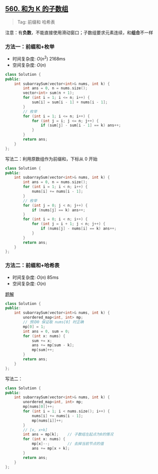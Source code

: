 ## [560. 和为 K 的子数组](https://leetcode.cn/problems/subarray-sum-equals-k/description/)

> Tag: 前缀和 哈希表

注意：有**负数**，不能直接使用滑动窗口；子数组要求元素连续，和**组合**不一样

### 方法一：前缀和+枚举
* 时间复杂度: ${O(n^2)}$ 2168ms
* 空间复杂度: ${O(n)}$
```cpp
class Solution {
public:
    int subarraySum(vector<int>& nums, int k) {
        int ans = 0, n = nums.size();
        vector<int> sum(n + 1);
        for (int i = 1; i <= n; i++) {
            sum[i] = sum[i - 1] + nums[i - 1];
        }
        // 枚举
        for (int i = 1; i <= n; i++) {
            for (int j = i; j <= n; j++) {
                if (sum[j] - sum[i - 1] == k) ans++;
            }
        }
        return ans;
    }
};
```

写法二：利用原数组作为前缀和，下标从 0 开始

```cpp
class Solution {
public:
    int subarraySum(vector<int>& nums, int k) {
        int ans = 0, n = nums.size();
        for (int i = 1; i < n; i++) {
            nums[i] += nums[i - 1];
        }
        // 枚举
        for (int j = 0; j < n; j++) {
            if (nums[j] == k) ans++;
        }
        for (int i = 0; i < n; i++) {
            for (int j = i + 1; j < n; j++) {
                if (nums[j] - nums[i] == k) ans++;
            }
        }
        return ans;
    }
};
```

### 方法二：前缀和+哈希表
* 时间复杂度: ${O(n)}$ 85ms
* 空间复杂度: ${O(n)}$

[题解](https://leetcode.cn/problems/subarray-sum-equals-k/solutions/562174/de-liao-yi-wen-jiang-qian-zhui-he-an-pai-yhyf/)
```cpp
class Solution {
public:
    int subarraySum(vector<int>& nums, int k) {
        unordered_map<int, int> mp;
        // 预存0 保证取 nums[0] 时正确
        mp[0] = 1;
        int ans = 0, sum = 0;
        for (int x: nums) {
            sum += x;
            ans += mp[sum - k];
            mp[sum]++;
        }
        return ans;
    }
};
```

写法二：

```cpp
class Solution {
public:
    int subarraySum(vector<int>& nums, int k) {
        unordered_map<int, int> mp;
        mp[nums[0]]++;
        for (int i = 1; i < nums.size(); i++) {
            nums[i] += nums[i - 1];
            mp[nums[i]]++;
        }
        // [x, x+k]
        int ans = mp[k];    // 子数组左起点为0的情况
        for (int x: nums) {
            mp[x]--;        // 去掉当前节点的值
            ans += mp[x + k];
        }
        return ans;
    }
};
```